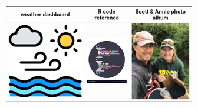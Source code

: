 | weather dashboard | R code reference | Scott & Annie photo album |  
|:--------------:|:---------:|:--------------:|  
|[![mythumb](assets/weather%20icon.png "Weather dashboard")](docs/SRM_weather7.html)|[![mythumb](assets/code.png "SRM code")](docs/SRM_code.html)|[![mythumb](images/Scott%20n%20Annie%20thm.jpg "Scott & Annie 2020")](https://photos.app.goo.gl/Lyh4CcWdFuuiufuv5)|  
